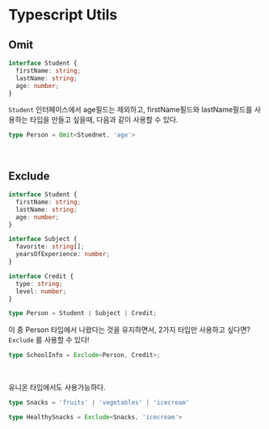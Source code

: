 # Typescript Utils



## Omit

```typescript
interface Student {
  firstName: string;
  lastName: string;
  age: number;
}
```

`Student` 인터페이스에서 age필드는 제외하고, firstName필드와 lastName필드를 사용하는 타입을 만들고 싶을때, 다음과 같이 사용할 수 있다.

```typescript
type Person = Omit<Stuednet, 'age'>
```

<br>

## Exclude

```typescript
interface Student {
  firstName: string;
  lastName: string;
  age: number;
}

interface Subject {
  favorite: string[];
  yearsOfExperience: number;
}

interface Credit {
  type: string;
  level: number;
}

type Person = Student | Subject | Credit;
```

이 중 Person 타입에서 나왔다는 것을 유지하면서, 2가지 타입만 사용하고 싶다면? `Exclude` 를 사용할 수 있다!

```typescript
type SchoolInfo = Exclude<Person, Credit>;
```

<br>

유니온 타입에서도 사용가능하다.

```typescript
type Snacks = 'fruits' | 'vegetables' | 'icecream'

type HealthySnacks = Exclude<Snacks, 'icecream'>
```

